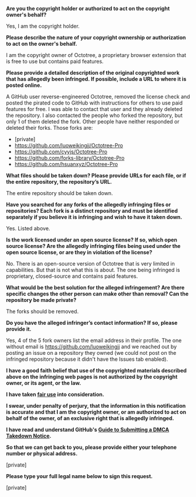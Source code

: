 **Are you the copyright holder or authorized to act on the copyright owner's behalf?**

Yes, I am the copyright holder.

**Please describe the nature of your copyright ownership or authorization to act on the owner's behalf.**

I am the copyright owner of Octotree, a proprietary browser extension that is free to use but contains paid features.

**Please provide a detailed description of the original copyrighted work that has allegedly been infringed. If possible, include a URL to where it is posted online.**

A GitHub user reverse-engineered Octotree, removed the license check and posted the pirated code to GitHub with instructions for others to use paid features for free. I was able to contact that user and they already deleted the repository. I also contacted the people who forked the repository, but only 1 of them deleted the fork. Other people have neither responded or deleted their forks. Those forks are:

* [private]   
* https://github.com/luoweikingjj/Octotree-Pro  
* https://github.com/cyyjs/Octotree-Pro  
* https://github.com/forks-library/Octotree-Pro  
* https://github.com/hsuanxyz/Octotree-Pro  

**What files should be taken down? Please provide URLs for each file, or if the entire repository, the repository’s URL.**

The entire repository should be taken down.

**Have you searched for any forks of the allegedly infringing files or repositories? Each fork is a distinct repository and must be identified separately if you believe it is infringing and wish to have it taken down.**

Yes. Listed above.

**Is the work licensed under an open source license? If so, which open source license? Are the allegedly infringing files being used under the open source license, or are they in violation of the license?**

No. There is an open-source version of Octotree that is very limited in capabilities. But that is not what this is about. The one being infringed is proprietary, closed-source and contains paid features.

**What would be the best solution for the alleged infringement? Are there specific changes the other person can make other than removal? Can the repository be made private?**

The forks should be removed.

**Do you have the alleged infringer’s contact information? If so, please provide it.**

Yes, 4 of the 5 fork owners list the email address in their profile. The one without email is https://github.com/luoweikingjj and we reached out by posting an issue on a repository they owned (we could not post on the infringed repository because it didn't have the Issues tab enabled).

**I have a good faith belief that use of the copyrighted materials described above on the infringing web pages is not authorized by the copyright owner, or its agent, or the law.**

**I have taken <a href="https://www.lumendatabase.org/topics/22">fair use</a> into consideration.**

**I swear, under penalty of perjury, that the information in this notification is accurate and that I am the copyright owner, or am authorized to act on behalf of the owner, of an exclusive right that is allegedly infringed.**

**I have read and understand GitHub's <a href="https://docs.github.com/articles/guide-to-submitting-a-dmca-takedown-notice/">Guide to Submitting a DMCA Takedown Notice</a>.**

**So that we can get back to you, please provide either your telephone number or physical address.**

[private]

**Please type your full legal name below to sign this request.**

[private]
